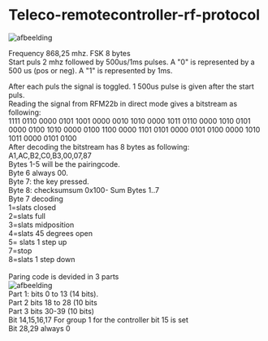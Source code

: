 # Teleco-remotecontroller-rf-protocol
![afbeelding](https://github.com/user-attachments/assets/73f1b692-a53e-4310-b1d7-6d52b4c2b608)

Frequency 868,25 mhz.  FSK 8 bytes <br/>
Start puls 2 mhz followed by 500us/1ms pulses. A "0" is represented by a 500 us (pos or neg). A "1" is represented by 1ms. 

After each puls the signal is toggled. 1 500us pulse is given after the start puls. <br/>
Reading the signal from RFM22b in direct mode gives a bitstream as following:<br/>
1111 0110 0000 0101 1001 0000 0010 1010 0000 1011 0110 0000 1010 0101 0000 0100 1010 0000 0100 1100 0000 1101 0101 0000 
0101 0100 0000 1010 1011 0000 0101 0100<br/>
After decoding the bitstream has 8 bytes as following: A1,AC,B2,C0,B3,00,07,87<br/>
Bytes 1-5 will be the pairingcode.<br/>
Byte 6 always 00. <br/>
Byte 7: the key pressed. <br/>
Byte 8: checksumsum 0x100- Sum Bytes 1..7<br/>
Byte 7 decoding<br/>
1=slats closed<br/>
2=slats full <br/>
3=slats midposition<br/>
4=slats 45 degrees open<br/>
5= slats 1 step up<br/>
7=stop<br/>
8=slats 1 step down<br/>               
Paring code is devided in 3 parts<br/>
![afbeelding](https://github.com/user-attachments/assets/3c9eb5e5-f904-45ff-99ac-6c3ab7eac949)<br/>
Part 1: bits 0 to 13 (14 bits). <br/>
Part 2 bits 18 to 28 (10 bits<br/>
Part 3 bits 30-39 (10 bits)<br/>
Bit 14,15,16,17 For group 1 for the controller bit 15 is set<br/>
Bit 28,29 always 0<br/>
